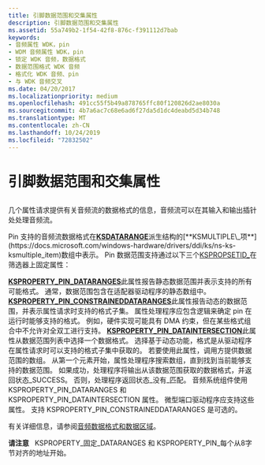 ```yaml
---
title: 引脚数据范围和交集属性
description: 引脚数据范围和交集属性
ms.assetid: 55a749b2-1f54-42f8-876c-f391112d7bab
keywords:
- 音频属性 WDK，pin
- WDM 音频属性 WDK，pin
- 锁定 WDK 音频，数据格式
- 数据范围格式 WDK 音频
- 格式化 WDK 音频、pin
- 与 WDK 音频交叉
ms.date: 04/20/2017
ms.localizationpriority: medium
ms.openlocfilehash: 491cc55f5b49a878765ffc80f120826d2ae8030a
ms.sourcegitcommit: 4b7a6ac7c68e6ad6f27da5d1dc4deabd5d34b748
ms.translationtype: MT
ms.contentlocale: zh-CN
ms.lasthandoff: 10/24/2019
ms.locfileid: "72832502"
---
```

# <a name="pin-data-range-and-intersection-properties"></a>引脚数据范围和交集属性


## <span id="pin_data_range_and_intersection_properties"></span><span id="PIN_DATA_RANGE_AND_INTERSECTION_PROPERTIES"></span>


几个属性请求提供有关音频流的数据格式的信息，音频流可以在其输入和输出插针处处理音频流。

Pin 支持的音频流数据格式在[**KSDATARANGE**](https://docs.microsoft.com/previous-versions/ff561658(v=vs.85))派生结构的[**KSMULTIPLE\_项**](https://docs.microsoft.com/windows-hardware/drivers/ddi/ks/ns-ks-ksmultiple_item)数组中表示。 Pin 数据范围支持通过以下三个[KSPROPSETID\_](https://docs.microsoft.com/windows-hardware/drivers/stream/kspropsetid-pin)在筛选器上固定属性：

[**KSPROPERTY\_PIN\_DATARANGES**](https://docs.microsoft.com/windows-hardware/drivers/stream/ksproperty-pin-dataranges)此属性报告静态数据范围并表示支持的所有可能格式。 通常，数据范围包含在适配器驱动程序的静态数组中。
[**KSPROPERTY\_PIN\_CONSTRAINEDDATARANGES**](https://docs.microsoft.com/windows-hardware/drivers/stream/ksproperty-pin-constraineddataranges)此属性报告动态的数据范围，并表示属性请求时支持的格式子集。 属性处理程序应包含逻辑来确定 pin 在运行时能够支持的格式。 例如，硬件实现可能具有 DMA 约束，但在某些格式组合中不允许对全双工进行支持。
[**KSPROPERTY\_PIN\_DATAINTERSECTION**](https://docs.microsoft.com/windows-hardware/drivers/stream/ksproperty-pin-dataintersection)此属性从数据范围列表中选择一个数据格式。 选择基于动态功能，格式是从驱动程序在属性请求时可以支持的格式子集中获取的。 若要使用此属性，调用方提供数据范围的数组。 从第一个元素开始，属性处理程序搜索数组，直到找到当前能够支持的数据范围。 如果成功，处理程序将输出从该数据范围获取的数据格式，并返回状态\_SUCCESS。 否则，处理程序返回状态\_没有\_匹配。
音频系统组件使用 KSPROPERTY\_PIN\_DATARANGES 和 KSPROPERTY\_PIN\_DATAINTERSECTION 属性。 微型端口驱动程序应支持这些属性。 支持 KSPROPERTY\_PIN\_CONSTRAINEDDATARANGES 是可选的。

有关详细信息，请参阅[音频数据格式和数据区域](audio-data-formats-and-data-ranges.md)。

**请注意**   KSPROPERTY\_固定\_DATARANGES 和 KSPROPERTY\_PIN\_每个从8字节对齐的地址开始。

 

 

 




